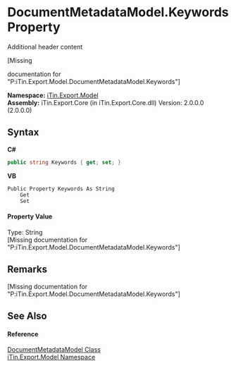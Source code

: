 # DocumentMetadataModel.Keywords Property 
Additional header content 

\[Missing <summary> documentation for "P:iTin.Export.Model.DocumentMetadataModel.Keywords"\]

**Namespace:**&nbsp;<a href="N_iTin_Export_Model">iTin.Export.Model</a><br />**Assembly:**&nbsp;iTin.Export.Core (in iTin.Export.Core.dll) Version: 2.0.0.0 (2.0.0.0)

## Syntax

**C#**<br />
``` C#
public string Keywords { get; set; }
```

**VB**<br />
``` VB
Public Property Keywords As String
	Get
	Set
```


#### Property Value
Type: String<br />\[Missing <value> documentation for "P:iTin.Export.Model.DocumentMetadataModel.Keywords"\]

## Remarks
\[Missing <remarks> documentation for "P:iTin.Export.Model.DocumentMetadataModel.Keywords"\]

## See Also


#### Reference
<a href="T_iTin_Export_Model_DocumentMetadataModel">DocumentMetadataModel Class</a><br /><a href="N_iTin_Export_Model">iTin.Export.Model Namespace</a><br />
